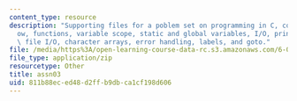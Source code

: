 ```yaml
---
content_type: resource
description: "Supporting files for a poblem set on programming in C, control \uFB02\
  ow, functions, variable scope, static and global variables, I/O, printf and scanf,\
  \ file I/O, character arrays, error handling, labels, and goto."
file: /media/https%3A/open-learning-course-data-rc.s3.amazonaws.com/6-087-practical-programming-in-c-january-iap-2010/811b88eced48d2ffb9dbca1cf198d606_assn03.zip
file_type: application/zip
resourcetype: Other
title: assn03
uid: 811b88ec-ed48-d2ff-b9db-ca1cf198d606
---
```

